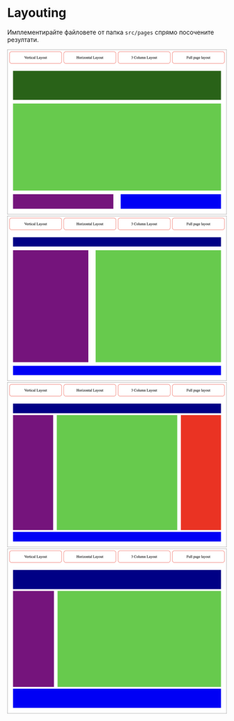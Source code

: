 # Layouting

Имплементирайте файловете от папка `src/pages` спрямо посочените резултати.

![image](../refs/desktop_chrome/initial--1440x900.png)
![image](../refs//desktop_chrome/horizontal--1440x900.png)
![image](../refs/desktop_chrome/3_column--1440x900.png)
![image](../refs/desktop_chrome/full--1440x900.png)
